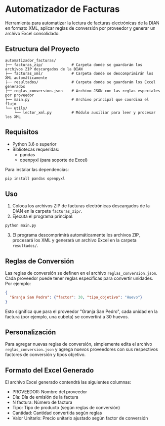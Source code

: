 # Automatizador de Facturas

Herramienta para automatizar la lectura de facturas electrónicas de la DIAN en formato XML, aplicar reglas de conversión por proveedor y generar un archivo Excel consolidado.

## Estructura del Proyecto

```
automatizador_facturas/
├── facturas_zip/             # Carpeta donde se guardarán los archivos ZIP descargados de la DIAN
├── facturas_xml/             # Carpeta donde se descomprimirán los XML automáticamente
├── resultados/               # Carpeta donde se guardarán los Excel generados
├── reglas_conversion.json    # Archivo JSON con las reglas especiales por proveedor
├── main.py                   # Archivo principal que coordina el flujo
└── utils/
    └── lector_xml.py         # Módulo auxiliar para leer y procesar los XML
```

## Requisitos

- Python 3.6 o superior
- Bibliotecas requeridas:
  - pandas
  - openpyxl (para soporte de Excel)

Para instalar las dependencias:

```bash
pip install pandas openpyxl
```

## Uso

1. Coloca los archivos ZIP de facturas electrónicas descargados de la DIAN en la carpeta `facturas_zip/`.
2. Ejecuta el programa principal:

```bash
python main.py
```

3. El programa descomprimirá automáticamente los archivos ZIP, procesará los XML y generará un archivo Excel en la carpeta `resultados/`.

## Reglas de Conversión

Las reglas de conversión se definen en el archivo `reglas_conversion.json`. Cada proveedor puede tener reglas específicas para convertir unidades. Por ejemplo:

```json
{
  "Granja San Pedro": {"factor": 30, "tipo_objetivo": "Huevo"}
}
```

Esto significa que para el proveedor "Granja San Pedro", cada unidad en la factura (por ejemplo, una cubeta) se convertirá a 30 huevos.

## Personalización

Para agregar nuevas reglas de conversión, simplemente edita el archivo `reglas_conversion.json` y agrega nuevos proveedores con sus respectivos factores de conversión y tipos objetivo.

## Formato del Excel Generado

El archivo Excel generado contendrá las siguientes columnas:
- PROVEEDOR: Nombre del proveedor
- Día: Día de emisión de la factura
- N factura: Número de factura
- Tipo: Tipo de producto (según reglas de conversión)
- Cantidad: Cantidad convertida según reglas
- Valor Unitario: Precio unitario ajustado según factor de conversión